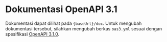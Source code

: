 # Dokumentasi OpenAPI 3.1

Dokumentasi dapat dilihat pada `{baseUrl}/doc`. Untuk mengubah dokumentasi tersebut, silahkan mengubah berkas `oas3.yml` sesuai dengan spesifikasi [OpenAPI 3.1.0](https://www.openapis.org/blog/2021/02/18/openapi-specification-3-1-released).
